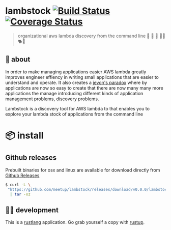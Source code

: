 # lambstock [![Build Status](https://travis-ci.org/meetup/lambstock.svg?branch=master)](https://travis-ci.org/meetup/lambstock) [![Coverage Status](https://coveralls.io/repos/github/meetup/lambstock/badge.svg)](https://coveralls.io/github/meetup/lambstock)

> organizational aws lambda discovery from the command line 🐑 🐑 🐑 🐓🐏 🐕🐑

## 🤔 about

In order to make managing applications easier AWS lambda greatly
improves engineer effiency in writing small applications that are easier to understand and operate.
It also creates a [jevon's paradox](https://en.wikipedia.org/wiki/Jevons_paradox) where by
applications are now so easy to create that there are now many many more applications the manage
introducing different kinds of application management problems, discovery problems.

Lambstock is a discovery tool for AWS lambda to that enables you to explore
your lambda stock of applications from the command line

# 📦 install

## Github releases

Prebuilt binaries for osx and linux are available for download directly from [Github Releases](https://github.com/meetup/lev/releases)

```bash
$ curl -L \
 "https://github.com/meetup/lambstock/releases/download/v0.0.0/lambstock-v0.0.0-$(uname -s)-$(uname -m).tar.gz" \
  | tar -xz
```

## 👩‍🏭 development

This is a [rustlang](https://www.rust-lang.org/en-US/) application.
Go grab yourself a copy with [rustup](https://rustup.rs/).